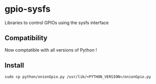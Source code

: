 # gpio-sysfs
Libraries to control GPIOs using the sysfs interface

## Compatibility

Now comptatible with all versions of Python !

## Install

`sudo cp python/onionGpio.py /usr/lib/<PYTHON_VERSION>/onionGpio.py`
